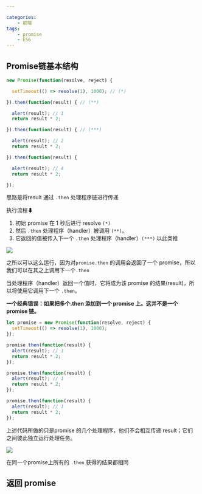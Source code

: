 ```yaml
---

categories:
    - 前端
tags:
    - promise
    - ES6
---
```



## Promise链基本结构

```javascript
new Promise(function(resolve, reject) {

  setTimeout(() => resolve(1), 1000); // (*)

}).then(function(result) { // (**)

  alert(result); // 1
  return result * 2;

}).then(function(result) { // (***)

  alert(result); // 2
  return result * 2;

}).then(function(result) {

  alert(result); // 4
  return result * 2;

});
```

思路是将result 通过 `.then` 处理程序链进行传递

执行流程⬇

1. 初始 promise 在 1 秒后进行 resolve `(*)`
2. 然后 `.then` 处理程序（handler）被调用 `(**)`。
3. 它返回的值被传入下一个 `.then` 处理程序（handler）`(***)` 以此类推

![](https://s1.ax1x.com/2020/07/09/UeIZRg.png)



之所以可以这么运行，因为对`promise.then` 的调用会返回了一个 promise，所以我们可以在其之上调用下一个`.then`



当处理程序（handler）返回一个值时，它将成为该 promise 的结果(result)，所以将使用它调用下一个 `.then`。



**一个经典错误：如果把多个.then 添加到一个 promise 上。这并不是一个 promise 链。**

```javascript
let promise = new Promise(function(resolve, reject) {
  setTimeout(() => resolve(1), 1000);
});

promise.then(function(result) {
  alert(result); // 1
  return result * 2;
});

promise.then(function(result) {
  alert(result); // 1
  return result * 2;
});

promise.then(function(result) {
  alert(result); // 1
  return result * 2;
});
```

上述代码所做的只是promise 的几个处理程序，他们不会相互传递 result；它们之间彼此独立运行处理任务。



![](https://s1.ax1x.com/2020/07/09/UeIVJS.png)



在同一个promise上所有的 `.then` 获得的结果都相同



## 返回 promise